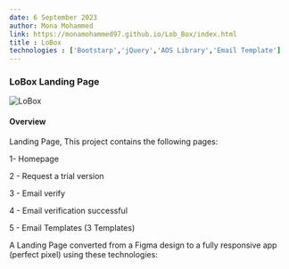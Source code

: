 ```yaml
---
date: 6 September 2023
author: Mona Mohammed
link: https://monamohammed97.github.io/Lob_Box/index.html
title : LoBox
technologies : ['Bootstarp','jQuery','AOS Library','Email Template']
---
```


### LoBox Landing Page

![LoBox](images/lobox/profile.png)

#### Overview

Landing Page, 
This project contains the following pages:

1- Homepage

2 - Request a trial version

3 - Email verify

4 - Email verification successful

5 - Email Templates (3 Templates)

A Landing Page converted from a Figma design to a fully responsive app (perfect pixel) using these technologies: 
